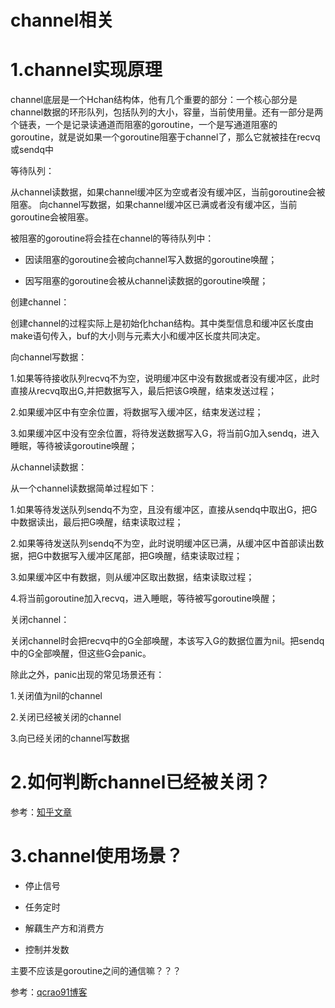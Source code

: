 # channel相关

# 1.channel实现原理

channel底层是一个Hchan结构体，他有几个重要的部分：一个核心部分是channel数据的环形队列，包括队列的大小，容量，当前使用量。还有一部分是两个链表，一个是记录读通道而阻塞的goroutine，一个是写通道阻塞的goroutine，就是说如果一个goroutine阻塞于channel了，那么它就被挂在recvq或sendq中


等待队列：

从channel读数据，如果channel缓冲区为空或者没有缓冲区，当前goroutine会被阻塞。 向channel写数据，如果channel缓冲区已满或者没有缓冲区，当前goroutine会被阻塞。

被阻塞的goroutine将会挂在channel的等待队列中：

- 因读阻塞的goroutine会被向channel写入数据的goroutine唤醒；
  
- 因写阻塞的goroutine会被从channel读数据的goroutine唤醒；


创建channel：

创建channel的过程实际上是初始化hchan结构。其中类型信息和缓冲区长度由make语句传入，buf的大小则与元素大小和缓冲区长度共同决定。


向channel写数据：

1.如果等待接收队列recvq不为空，说明缓冲区中没有数据或者没有缓冲区，此时直接从recvq取出G,并把数据写入，最后把该G唤醒，结束发送过程；

2.如果缓冲区中有空余位置，将数据写入缓冲区，结束发送过程；

3.如果缓冲区中没有空余位置，将待发送数据写入G，将当前G加入sendq，进入睡眠，等待被读goroutine唤醒；


从channel读数据：

从一个channel读数据简单过程如下：

1.如果等待发送队列sendq不为空，且没有缓冲区，直接从sendq中取出G，把G中数据读出，最后把G唤醒，结束读取过程；

2.如果等待发送队列sendq不为空，此时说明缓冲区已满，从缓冲区中首部读出数据，把G中数据写入缓冲区尾部，把G唤醒，结束读取过程；

3.如果缓冲区中有数据，则从缓冲区取出数据，结束读取过程；

4.将当前goroutine加入recvq，进入睡眠，等待被写goroutine唤醒；



关闭channel：

关闭channel时会把recvq中的G全部唤醒，本该写入G的数据位置为nil。把sendq中的G全部唤醒，但这些G会panic。

除此之外，panic出现的常见场景还有：

1.关闭值为nil的channel

2.关闭已经被关闭的channel

3.向已经关闭的channel写数据



# 2.如何判断channel已经被关闭？

参考：[知乎文章](https://www.zhihu.com/question/450188866)



# 3.channel使用场景？

- 停止信号
  
- 任务定时
  
- 解藕生产方和消费方
  
- 控制并发数

主要不应该是goroutine之间的通信嘛？？？

参考：[qcrao91博客](https://qcrao91.gitbook.io/go/channel/channel-you-na-xie-ying-yong)
